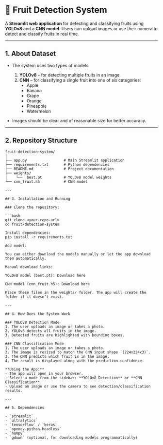 # 🍎 Fruit Detection System

A **Streamlit web application** for detecting and classifying fruits using **YOLOv8** and a **CNN model**. Users can upload images or use their camera to detect and classify fruits in real time.

---

## 1. About Dataset

- The system uses two types of models:
  1. **YOLOv8** – for detecting multiple fruits in an image.
  2. **CNN** – for classifying a single fruit into one of six categories:  
     - Apple  
     - Banana  
     - Grape  
     - Orange  
     - Pineapple  
     - Watermelon  

- Images should be clear and of reasonable size for better accuracy.

---

## 2. Repository Structure

```text
fruit-detection-system/
│
├── app.py                 # Main Streamlit application
├── requirements.txt       # Python dependencies
├── README.md              # Project documentation
├── weights/
|    └──  best.pt          # YOLOv8 model weights
└── cnn_fruit.h5           # CNN model 

---

## 3. Installation and Running

### Clone the repository:

```bash
git clone <your-repo-url>
cd fruit-detection-system

Install dependencies:
pip install -r requirements.txt

Add model:

You can either download the models manually or let the app download them automatically.

Manual download links:

YOLOv8 model (best.pt): Download here

CNN model (cnn_fruit.h5): Download here

Place these files in the weights/ folder. The app will create the folder if it doesn’t exist.

---

## 4. How Does the System Work

### YOLOv8 Detection Mode
1. The user uploads an image or takes a photo.  
2. YOLOv8 detects all fruits in the image.  
3. Detected fruits are highlighted with bounding boxes.  

### CNN Classification Mode
1. The user uploads an image or takes a photo.  
2. The image is resized to match the CNN input shape `(224x224x3)`.  
3. The CNN predicts which fruit is in the image.  
4. The result is displayed along with the prediction confidence.  

**Using the App:**
- The app will open in your browser.  
- Select a mode from the sidebar: **YOLOv8 Detection** or **CNN Classification**.  
- Upload an image or use the camera to see detection/classification results.  

---

## 5. Dependencies

- `streamlit`  
- `ultralytics`  
- `tensorflow` / `keras`  
- `opencv-python-headless`  
- `numpy`  
- `gdown` (optional, for downloading models programmatically)  


